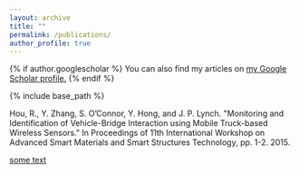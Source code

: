 ```yaml
---
layout: archive
title: ""
permalink: /publications/
author_profile: true
---
```


{% if author.googlescholar %} 
You can also find my articles on <u><a href="{{author.googlescholar}}">my Google Scholar profile</a>.</u>
{% endif %} 

{% include base_path %}





Hou, R., Y. Zhang, S. O’Connor, Y. Hong, and J. P. Lynch. "Monitoring and Identification of Vehicle-Bridge Interaction using Mobile Truck-based Wireless Sensors." In Proceedings of 11th International Workshop on Advanced Smart Materials and Smart Structures Technology, pp. 1-2. 2015.

<u>some text</u>
